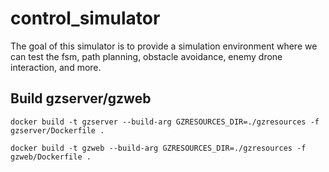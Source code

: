# control_simulator
The goal of this simulator is to provide a simulation environment where we can test the fsm, path planning, obstacle avoidance, enemy drone interaction, and more. 

## Build gzserver/gzweb
`docker build -t gzserver --build-arg GZRESOURCES_DIR=./gzresources -f gzserver/Dockerfile .`

`docker build -t gzweb --build-arg GZRESOURCES_DIR=./gzresources -f gzweb/Dockerfile .`
